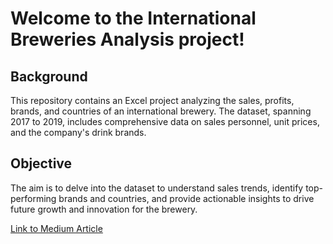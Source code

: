 # Welcome to the International Breweries Analysis project! #

## Background ##
This repository contains an Excel project analyzing the sales, profits, brands, and countries of an international brewery. The dataset, spanning 2017 to 2019, includes comprehensive data on sales personnel, unit prices, and the company's drink brands.

## Objective ##
The aim is to delve into the dataset to understand sales trends, identify top-performing brands and countries, and provide actionable insights to drive future growth and innovation for the brewery.

[Link to Medium Article](https://medium.com/your-article)


<!---
MarisChuks/MarisChuks is a ✨ special ✨ repository because its `README.md` (this file) appears on your GitHub profile.
You can click the Preview link to take a look at your changes.
--->
